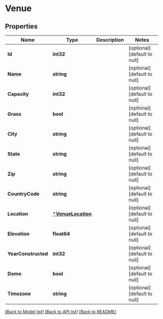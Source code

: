 # Venue

## Properties
Name | Type | Description | Notes
------------ | ------------- | ------------- | -------------
**Id** | **int32** |  | [optional] [default to null]
**Name** | **string** |  | [optional] [default to null]
**Capacity** | **int32** |  | [optional] [default to null]
**Grass** | **bool** |  | [optional] [default to null]
**City** | **string** |  | [optional] [default to null]
**State** | **string** |  | [optional] [default to null]
**Zip** | **string** |  | [optional] [default to null]
**CountryCode** | **string** |  | [optional] [default to null]
**Location** | [***VenueLocation**](Venue_location.md) |  | [optional] [default to null]
**Elevation** | **float64** |  | [optional] [default to null]
**YearConstructed** | **int32** |  | [optional] [default to null]
**Dome** | **bool** |  | [optional] [default to null]
**Timezone** | **string** |  | [optional] [default to null]

[[Back to Model list]](../README.md#documentation-for-models) [[Back to API list]](../README.md#documentation-for-api-endpoints) [[Back to README]](../README.md)

